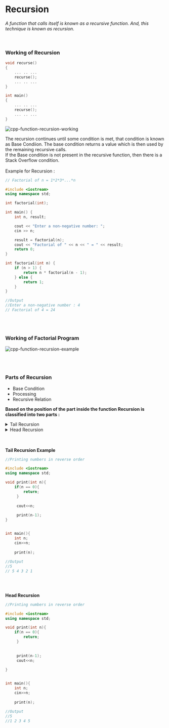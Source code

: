 # Recursion

*A function that calls itself is known as a recursive function. And, this technique is known as recursion.*
<br>
<br>
<br>
### Working of Recursion
```C++
void recurse()
{
    ... .. ...
    recurse();
    ... .. ...
}

int main()
{
    ... .. ...
    recurse();
    ... .. ...
}
```

![cpp-function-recursion-working](https://user-images.githubusercontent.com/83531337/162492546-01704bdb-fd41-479b-b0e9-e927229c78af.jpg)

The recursion continues until some condition is met, that condition is known as Base Condiion. The base condition returns a value which is then used by the remaining recursive calls.<br>
If the Base condition is not present in the recursive function, then there is a Stack Overflow condition.
<br>
<br>
Example for Recursion : <br>
```C++
// Factorial of n = 1*2*3*...*n

#include <iostream>
using namespace std;

int factorial(int);

int main() {
    int n, result;

    cout << "Enter a non-negative number: ";
    cin >> n;

    result = factorial(n);
    cout << "Factorial of " << n << " = " << result;
    return 0;
}

int factorial(int n) {
    if (n > 1) {
        return n * factorial(n - 1);
    } else {
        return 1;
    }
}

//Output
//Enter a non-negative number : 4
// Factorial of 4 = 24
```

<br>
<br>

### Working of Factorial Program
![cpp-function-recursion-example](https://user-images.githubusercontent.com/83531337/162493361-b9ba4c49-0ecd-4d3f-bd2a-8f73436b5ab8.jpg)

<br>
<br>

### Parts of Recursion

* Base Condition
* Processing
* Recursive Relation

**Based on the position of the part inside the function Recursion is classified into two parts :** 

<details>
    <summary>Tail Recursion</summary>
    <p>
        In Tail Recursion, the Recursive relation part is placed after processing.<br>
        - Base Condition<br>
        - Processing<br>
        - Recursive Relation<br>
    </p>
</details>
<details>
    <summary>Head Recursion</summary>
    <p>
        In Head Recursion, the Recursive relation part is placed before processing.<br>
        - Base Condition<br>
        - Recursive Relation<br>
        - Processing<br>
    </p>
</details>

<br>
<br>

**Tail Recursion Example**

```C++
//Printing numbers in reverse order

#include <iostream>
using namespace std;

void print(int n){
    if(n == 0){
        return;
     }
     
     cout<<n;
     
     print(n-1);
}


int main(){
    int n;
    cin>>n;
    
    print(n);
    
//Output
//5
// 5 4 3 2 1
    
```

<br>

**Head Recursion**

```C++
//Printing numbers in reverse order

#include <iostream>
using namespace std;

void print(int n){
    if(n == 0){
        return;
     }
     
     
     print(n-1);
     cout<<n;
     
}


int main(){
    int n;
    cin>>n;
    
    print(n);
    
//Output
//5
//1 2 3 4 5

```

<br>
<br>











      
